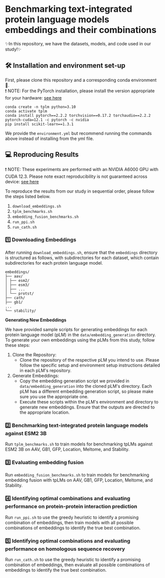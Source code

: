 # Benchmarking text-integrated protein language models embeddings and their combinations

:sparkles:In this repository, we have the datasets, models, and code used in our study!:sparkles:
## :hammer_and_wrench: Installation and environment set-up
First, please clone this repository and a corresponding conda environment :snake:.\
:exclamation: NOTE: For the PyTorch installation, please install the version appropriate for your hardware: [see here](https://pytorch.org/get-started/previous-versions/)
```
conda create -n tplm python=3.10
conda activate tplm
conda install pytorch==2.2.2 torchvision==0.17.2 torchaudio==2.2.2 pytorch-cuda=12.1 -c pytorch -c nvidia
pip install scikit-learn==1.3.1
```
We provide the `environment.yml` but recommend running the commands above instead of installing from the yml file.

## :computer: Reproducing Results 
:exclamation: NOTE: These experiments are performed with an NVIDIA A6000 GPU with CUDA 12.3. Please note exact reproducibility is not guaranteed across device: [see here](https://pytorch.org/docs/stable/notes/randomness.html)

To reproduce the results from our study in sequential order, please follow the steps listed below.
1. `download_embeddings.sh`
2. `tplm_benchmarks.sh`
3. `embedding_fusion_benchmarks.sh`
4. `run_ppi.sh`
5. `run_cath.sh`

### :one: Downloading Embeddings
After running `download_embeddings.sh`, ensure that the `embeddings` directory is structured as follows, with subdirectories for each dataset, which contain subdirectories for each protein language model.
```
embeddings/
├── aav/
│ ├── esm2/
│ ├── esm3/
│ ├── ...
│ └── protst/
├── cath/
├── gb1/
...
└── stability/
```
**Generating New Embeddings**

We have provided sample scripts for generating embeddings for each protein language model (pLM) in the `data/embedding_generation` directory. To generate your own embeddings using the pLMs from this study, follow these steps:
1. Clone the Repository:
   - Clone the repository of the respective pLM you intend to use. Please follow the specific setup and environment setup instructions detailed in each pLM's repository.
2. Generate Embeddings:
   - Copy the embedding generation script we provided in `data/embedding_generation` into the cloned pLM's directory. Each pLM has a different embedding generation script, so please make sure you use the appropriate one.  
   - Execute these scripts within the pLM's environment and directory to generate new embeddings. Ensure that the outputs are directed to the appropriate location. 

### :two: Benchmarking text-integrated protein language models against ESM2 3B
Run `tplm_benchmarks.sh` to train models for benchmarking tpLMs against ESM2 3B on AAV, GB1, GFP, Location, Meltome, and Stability. 
### :three: Evaluating embedding fusion
Run `embedding_fusion_benchmarks.sh` to train models for benchmarking embedding fusion with tpLMs on AAV, GB1, GFP, Location, Meltome, and Stability. 
### :four: Identifying optimal combinations and evaluating performance on protein-protein interaction prediction
Run `run_ppi.sh` to use the greedy heuristic to identify a promising combination of embeddings, then train models with all possible combinations of embeddings to identify the true best combination.
### :five: Identifying optimal combinations and evaluating performance on homologous sequence recovery
Run `run_cath.sh` to use the greedy heuristic to identify a promising combination of embeddings, then evaluate all possible combinations of embeddings to identify the true best combination.
